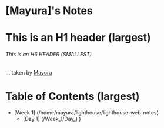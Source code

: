 # [Mayura]'s Notes
# This is an H1 header (largest)
###### This is an H6 HEADER (SMALLEST)

... taken by [Mayura](https://github.com/Path-may1/lighthouse-web-notes/commit/c4f2d0ac6c418b697155e6237d5f9ab9093e8ffa)

# Table of Contents (largest)
* [Week 1] (/home/mayura/lighthouse/lighthouse-web-notes)
  * [Day 1] (/Week_1/Day_)
)
